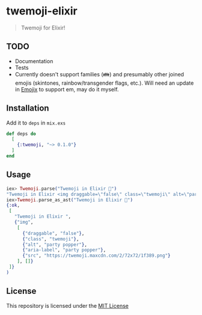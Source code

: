 # twemoji-elixir

> Twemoji for Elixir!

## TODO

- Documentation
- Tests
- Currently doesn't support families (👪) and presumably other joined emojis
  (skintones, rainbow/transgender flags, etc.). Will need an update in
  [Emojix](https://github.com/ukita/emojix) to support em, may do it myself.

## Installation

Add it to `deps` in `mix.exs`

```elixir
def deps do
  [
    {:twemoji, "~> 0.1.0"}
  ]
end
```

## Usage

```elixir
iex> Twemoji.parse("Twemoji in Elixir 🎉")
"Twemoji in Elixir <img draggable=\"false\" class=\"twemoji\" alt=\"party popper\" aria-label=\"party popper\" src=\"https://twemoji.maxcdn.com/2/72x72/1f389.png\"/>"
iex>Twemoji.parse_as_ast("Twemoji in Elixir 🎉")
{:ok,
 [
   "Twemoji in Elixir ",
   {"img",
    [
      {"draggable", "false"},
      {"class", "twemoji"},
      {"alt", "party popper"},
      {"aria-label", "party popper"},
      {"src", "https://twemoji.maxcdn.com/2/72x72/1f389.png"}
    ], []}
 ]}
)
```

## License

This repository is licensed under the [MIT License](./LICENSE)

<!-- Documentation can be generated with
[ExDoc](https://github.com/elixir-lang/ex_doc) and published on
[HexDocs](https://hexdocs.pm). Once published, the docs can be found at
[https://hexdocs.pm/twemoji](https://hexdocs.pm/twemoji). -->
